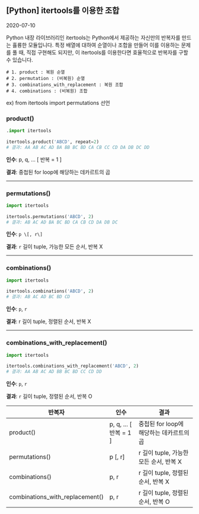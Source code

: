 ## [Python] itertools를 이용한 조합



2020-07-10



Python 내장 라이브러리인 itertools는 Python에서 제공하는 자신만의 반복자를 만드는 휼륭한 모듈입니다. 특정 배열에 대하여 순열이나 조합을 만들어 이를 이용하는 문제를 풀 때, 직접 구현해도 되지만, 이 itertools를 이용한다면 효율적으로 반복자를 구할 수 있습니다.

```
# 1. product : 복원 순열
# 2. permutation : (비복원) 순열
# 3. combinations_with_replacement : 복원 조합
# 4. combinations : (비복원) 조합
```

ex) from itertools import permutations 선언

### product()

```python
.import itertools
 
itertools.product('ABCD', repeat=2)
# 결과: AA AB AC AD BA BB BC BD CA CB CC CD DA DB DC DD
```

**인수**: p, q, ... [ 반복 = 1 ]

**결과**: 중첩된 for loop에 해당하는 데카르트의 곱



----

### permutations()

```python
import itertools
 
itertools.permutations('ABCD', 2)
# 결과: AB AC AD BA BC BD CA CB CD DA DB DC
```

**인수**: `p \[, r\]`

**결과**: `r` 길이 tuple, 가능한 모든 순서, 반복 X



----

### combinations()

```python
import itertools
 
itertools.combinations('ABCD', 2)
# 결과: AB AC AD BC BD CD
```

**인수**: `p`, `r`

**결과**: r 길이 tuple, 정렬된 순서, 반복 X



----

### combinations_with_replacement()

```python
import itertools
 
itertools.combinations_with_replacement('ABCD', 2)
# 결과: AA AB AC AD BB BC BD CC CD DD
```

**인수**: `p`, `r`

**결과**: `r` 길이 tuple, 정렬된 순서, 반복 O

| **반복자**                      | **인수**               | **결과**                                 |
| ------------------------------- | ---------------------- | ---------------------------------------- |
| product()                       | p, q, ... [ 반복 = 1 ] | 중첩된 for loop에 해당하는 데카르트의 곱 |
| permutations()                  | p [, r]                | r 길이 tuple, 가능한 모든 순서, 반복 X   |
| combinations()                  | p, r                   | r 길이 tuple, 정렬된 순서, 반복 X        |
| combinations_with_replacement() | p, r                   | r 길이 tuple, 정렬된 순서, 반복 O        |

